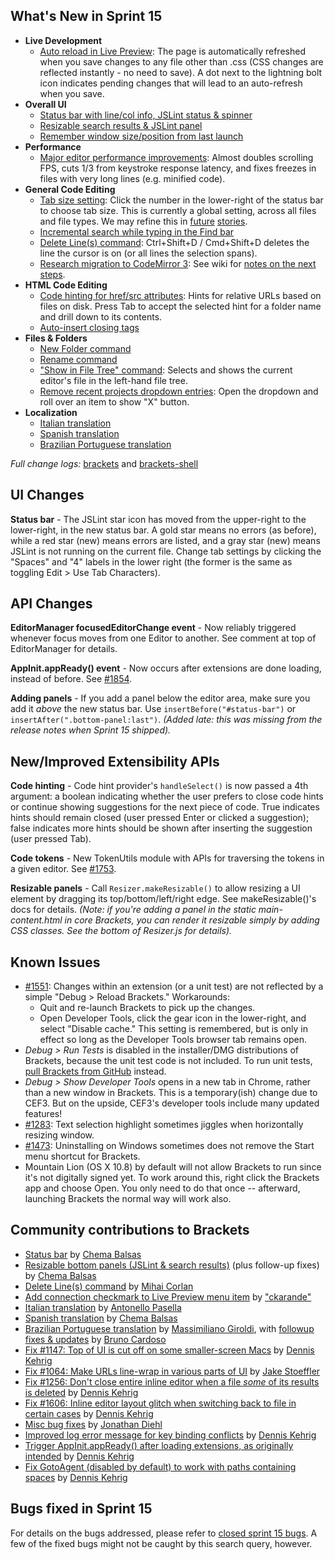 What's New in Sprint 15
-----------------------
* **Live Development**
    * [Auto reload in Live Preview](https://trello.com/card/2-auto-reload-w-live-preview/4f90a6d98f77505d7940ce88/636): The page is automatically refreshed when you save changes to any file other than .css (CSS changes are reflected instantly - no need to save). A dot next to the lightning bolt icon indicates pending changes that will lead to an auto-refresh when you save.
* **Overall UI**
    * [Status bar with line/col info, JSLint status & spinner](https://github.com/brackets-cont/brackets/pull/1717)
    * [Resizable search results & JSLint panel](https://github.com/brackets-cont/brackets/pull/1661)
    * [Remember window size/position from last launch](https://github.com/brackets-cont/brackets-shell/pull/123)
* **Performance**
    * [Major editor performance improvements](https://github.com/brackets-cont/brackets/pull/1847): Almost doubles scrolling FPS, cuts 1/3 from keystroke response latency, and fixes freezes in files with very long lines (e.g. minified code).
* **General Code Editing**
    * [Tab size setting](https://trello.com/card/3-tabs-vs-spaces-default-configurable-tab-size/4f90a6d98f77505d7940ce88/472): Click the number in the lower-right of the status bar to choose tab size. This is currently a global setting, across all files and file types. We may refine this in [future](https://trello.com/card/5-tab-default-per-file/4f90a6d98f77505d7940ce88/289) [stories](https://trello.com/card/5-auto-tab-based-on-file/4f90a6d98f77505d7940ce88/290).
    * [Incremental search while typing in the Find bar](https://github.com/brackets-cont/brackets/pull/1781)
    * [Delete Line(s) command](https://github.com/brackets-cont/brackets/pull/1763): Ctrl+Shift+D / Cmd+Shift+D deletes the line the cursor is on (or all lines the selection spans).
    * [Research migration to CodeMirror 3](https://trello.com/card/3-research-codemirror-3-prototype/4f90a6d98f77505d7940ce88/635): See wiki for [notes on the next steps](https://github.com/brackets-cont/brackets/wiki/CodeMirror-v3-integration).
* **HTML Code Editing**
    * [Code hinting for href/src attributes](https://github.com/brackets-cont/brackets/pull/1747): Hints for relative URLs based on files on disk. Press Tab to accept the selected hint for a folder name and drill down to its contents.
    * [Auto-insert closing tags](https://github.com/adobe/CodeMirror2/pull/76)
* **Files & Folders**
    * [New Folder command](https://github.com/brackets-cont/brackets/pull/1719)
    * [Rename command](https://github.com/brackets-cont/brackets/pull/1719)
    * ["Show in File Tree" command](https://github.com/brackets-cont/brackets/pull/1823): Selects and shows the current editor's file in the left-hand file tree.
    * [Remove recent projects dropdown entries](https://github.com/brackets-cont/brackets/pull/1757): Open the dropdown and roll over an item to show "X" button.
* **Localization**
    * [Italian translation](https://github.com/brackets-cont/brackets/pull/1711)
    * [Spanish translation](https://github.com/brackets-cont/brackets/pull/1839)
    * [Brazilian Portuguese translation](https://github.com/brackets-cont/brackets/pull/1660)

_Full change logs:_ [brackets](https://github.com/brackets-cont/brackets/compare/sprint-14...sprint-15#commits_bucket) and [brackets-shell](https://github.com/brackets-cont/brackets-shell/compare/sprint-14...sprint-15#commits_bucket)

UI Changes
----------
**Status bar** - The JSLint star icon has moved from the upper-right to the lower-right, in the new status bar. A gold star means no errors (as before), while a red star (new) means errors are listed, and a gray star (new) means JSLint is not running on the current file. Change tab settings by clicking the "Spaces" and "4" labels in the lower right (the former is the same as toggling Edit > Use Tab Characters).

API Changes
-----------
**EditorManager focusedEditorChange event** - Now reliably triggered whenever focus moves from one Editor to another. See comment at top of EditorManager for details.

**AppInit.appReady() event** - Now occurs after extensions are done loading, instead of before. See [#1854](https://github.com/brackets-cont/brackets/pull/1854).

**Adding panels** - If you add a panel below the editor area, make sure you add it _above_ the new status bar. Use `insertBefore("#status-bar")` or `insertAfter(".bottom-panel:last")`. _(Added late: this was missing from the release notes when Sprint 15 shipped)._

New/Improved Extensibility APIs
-------------------------------
**Code hinting** - Code hint provider's `handleSelect()` is now passed a 4th argument: a boolean indicating whether the user prefers to close code hints or continue showing suggestions for the next piece of code. True indicates hints should remain closed (user pressed Enter or clicked a suggestion); false indicates more hints should be shown after inserting the suggestion (user pressed Tab).

**Code tokens** - New TokenUtils module with APIs for traversing the tokens in a given editor. See [#1753](https://github.com/brackets-cont/brackets/pull/1753).

**Resizable panels** - Call `Resizer.makeResizable()` to allow resizing a UI element by dragging its top/bottom/left/right edge. See makeResizable()'s docs for details. _(Note: if you're adding a panel in the static main-content.html in core Brackets, you can render it resizable simply by adding CSS classes. See the bottom of Resizer.js for details)._

Known Issues
------------
* [#1551](https://github.com/brackets-cont/brackets/issues/1551): Changes within an extension (or a unit test) are not reflected by a simple "Debug > Reload Brackets." Workarounds:
    * Quit and re-launch Brackets to pick up the changes.
    * Open Developer Tools, click the gear icon in the lower-right, and select "Disable cache." This setting is remembered, but is only in effect so long as the Developer Tools browser tab remains open.
* _Debug > Run Tests_ is disabled in the installer/DMG distributions of Brackets, because the unit test code is not included. To run unit tests, [pull Brackets from GitHub](https://github.com/brackets-cont/brackets/wiki/How-to-Hack-on-Brackets#wiki-getcode) instead.
* _Debug > Show Developer Tools_ opens in a new tab in Chrome, rather than a new window in Brackets. This is a temporary(ish) change due to CEF3. But on the upside, CEF3's developer tools include many updated features!
* [#1283](https://github.com/brackets-cont/brackets/issues/1283): Text selection highlight sometimes jiggles when horizontally resizing window.
* [#1473](https://github.com/brackets-cont/brackets/issues/1473): Uninstalling on Windows sometimes does not remove the Start menu shortcut for Brackets.
* Mountain Lion (OS X 10.8) by default will not allow Brackets to run since it's not digitally signed yet.  To work around this, right click the Brackets app and choose Open.  You only need to do that once -- afterward, launching Brackets the normal way will work also.


Community contributions to Brackets
-----------------------------------
* [Status bar](https://github.com/brackets-cont/brackets/pull/1717) by [Chema Balsas](https://github.com/jbalsas)
* [Resizable bottom panels (JSLint & search results)](https://github.com/brackets-cont/brackets/pull/1661) (plus follow-up fixes) by [Chema Balsas](https://github.com/jbalsas)
* [Delete Line(s) command](https://github.com/brackets-cont/brackets/pull/1763) by [Mihai Corlan](https://github.com/mcorlan)
* [Add connection checkmark to Live Preview menu item](https://github.com/brackets-cont/brackets/pull/1707) by ["ckarande"](https://github.com/ckarande)
* [Italian translation](https://github.com/brackets-cont/brackets/pull/1711) by [Antonello Pasella](https://github.com/antonellopasella)
* [Spanish translation](https://github.com/brackets-cont/brackets/pull/1839) by [Chema Balsas](https://github.com/jbalsas)
* [Brazilian Portuguese translation](https://github.com/brackets-cont/brackets/pull/1660) by [Massimiliano Giroldi](https://github.com/massimiliano-giroldi), with [followup fixes & updates](https://github.com/brackets-cont/brackets/pull/1824) by [Bruno Cardoso](https://github.com/brucardoso2)
* [Fix #1147: Top of UI is cut off on some smaller-screen Macs](https://github.com/brackets-cont/brackets-shell/pull/125) by [Dennis Kehrig](https://github.com/DennisKehrig)
* [Fix #1064: Make URLs line-wrap in various parts of UI](https://github.com/brackets-cont/brackets/pull/1790) by [Jake Stoeffler](https://github.com/JakeStoeffler)
* [Fix #1256: Don't close entire inline editor when a file _some_ of its results is deleted](https://github.com/brackets-cont/brackets/pull/1769) by [Dennis Kehrig](https://github.com/DennisKehrig)
* [Fix #1606: Inline editor layout glitch when switching back to file in certain cases](https://github.com/brackets-cont/brackets/pull/1750) by [Dennis Kehrig](https://github.com/DennisKehrig)
* [Misc bug fixes](https://github.com/brackets-cont/brackets/pull/1813) by [Jonathan Diehl](https://github.com/jdiehl)
* [Improved log error message for key binding conflicts](https://github.com/brackets-cont/brackets/pull/1851) by [Dennis Kehrig](https://github.com/DennisKehrig)
* [Trigger AppInit.appReady() after loading extensions, as originally intended](https://github.com/brackets-cont/brackets/pull/1854) by [Dennis Kehrig](https://github.com/DennisKehrig)
* [Fix GotoAgent (disabled by default) to work with paths containing spaces](https://github.com/brackets-cont/brackets/pull/1748) by [Dennis Kehrig](https://github.com/DennisKehrig)

Bugs fixed in Sprint 15
-----------------------
For details on the bugs addressed, please refer to [closed sprint 15 bugs](https://github.com/brackets-cont/brackets/issues?labels=sprint+15&state=closed). A few of the fixed bugs might not be caught by this search query, however.